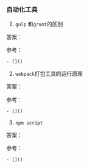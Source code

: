 ### 自动化工具

1. `gulp` 和`grunt`的区别

  答案：

  参考：

    - []()

2. `webpack`打包工具的运行原理

  答案：

  参考：

    - []()

3. `npm script`

  答案：

  参考：

    - []()
    
